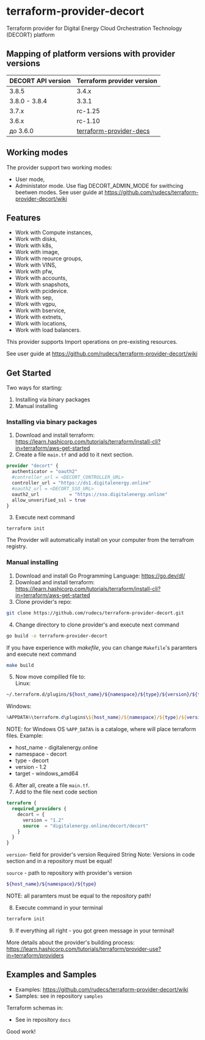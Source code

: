 # terraform-provider-decort

Terraform provider for Digital Energy Cloud Orchestration Technology (DECORT) platform

## Mapping of platform versions with provider versions

|  DECORT API version | Terraform provider version |
| ------ | ------ |
| 3.8.5 | 3.4.x |
| 3.8.0 - 3.8.4 | 3.3.1 |
| 3.7.x |  rc-1.25 |
| 3.6.x |  rc-1.10 |
| до 3.6.0 | [terraform-provider-decs](https://github.com/rudecs/terraform-provider-decs) |

## Working modes

The provider support two working modes:

- User mode,
- Administator mode.
  Use flag DECORT_ADMIN_MODE for swithcing beetwen modes.
  See user guide at https://github.com/rudecs/terraform-provider-decort/wiki

## Features

- Work with Compute instances,
- Work with disks,
- Work with k8s,
- Work with image,
- Work with reource groups,
- Work with VINS,
- Work with pfw,
- Work with accounts,
- Work with snapshots,
- Work with pcidevice.
- Work with sep,
- Work with vgpu,
- Work with bservice,
- Work with extnets,
- Work with locations,
- Work with load balancers.

This provider supports Import operations on pre-existing resources.

See user guide at https://github.com/rudecs/terraform-provider-decort/wiki

## Get Started

Two ways for starting:

1. Installing via binary packages
2. Manual installing

### Installing via binary packages

1. Download and install terraform: https://learn.hashicorp.com/tutorials/terraform/install-cli?in=terraform/aws-get-started
2. Create a file `main.tf` and add to it next section.

```terraform
provider "decort" {
  authenticator = "oauth2"
  #controller_url = <DECORT_CONTROLLER_URL>
  controller_url = "https://ds1.digitalenergy.online"
  #oauth2_url = <DECORT_SSO_URL>
  oauth2_url           = "https://sso.digitalenergy.online"
  allow_unverified_ssl = true
}
```

3. Execute next command

```
terraform init
```

The Provider will automatically install on your computer from the terrafrom registry.

### Manual installing

1. Download and install Go Programming Language: https://go.dev/dl/
2. Download and install terraform: https://learn.hashicorp.com/tutorials/terraform/install-cli?in=terraform/aws-get-started
3. Clone provider's repo:

```bash
git clone https://github.com/rudecs/terraform-provider-decort.git
```

4. Change directory to clone provider's and execute next command

```bash
go build -o terraform-provider-decort
```

If you have experience with _makefile_, you can change `Makefile`'s paramters and execute next command

```bash
make build
```

5. Now move compilled file to:  
   Linux:

```bash
~/.terraform.d/plugins/${host_name}/${namespace}/${type}/${version}/${target}
```

Windows:

```powershell
%APPDATA%\terraform.d\plugins\${host_name}/${namespace}/${type}/${version}/${target}
```

NOTE: for Windows OS `%APP_DATA%` is a cataloge, where will place terraform files.
Example:

- host_name - digitalenergy.online
- namespace - decort
- type - decort
- version - 1.2
- target - windows_amd64

6. After all, create a file `main.tf`.
7. Add to the file next code section

```terraform
terraform {
  required_providers {
    decort = {
      version = "1.2"
      source  = "digitalenergy.online/decort/decort"
    }
  }
}
```

`version`- field for provider's version
Required
String
Note: Versions in code section and in a repository must be equal!

`source` - path to repository with provider's version

```bash
${host_name}/${namespace}/${type}
```

NOTE: all paramters must be equal to the repository path!

8. Execute command in your terminal

```bash
terraform init
```

9. If everything all right - you got green message in your terminal!

More details about the provider's building process: https://learn.hashicorp.com/tutorials/terraform/provider-use?in=terraform/providers

## Examples and Samples

- Examples: https://github.com/rudecs/terraform-provider-decort/wiki
- Samples: see in repository `samples`

Terraform schemas in:

- See in repository `docs`

Good work!
